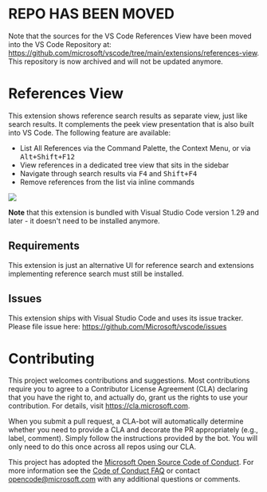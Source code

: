 # REPO HAS BEEN MOVED

Note that the sources for the VS Code References View have been moved into the
VS Code Repository at:
https://github.com/microsoft/vscode/tree/main/extensions/references-view. This
repository is now archived and will not be updated anymore.

# References View

This extension shows reference search results as separate view, just like search
results. It complements the peek view presentation that is also built into VS
Code. The following feature are available:

-   List All References via the Command Palette, the Context Menu, or via
    <kbd>Alt+Shift+F12</kbd>
-   View references in a dedicated tree view that sits in the sidebar
-   Navigate through search results via <kbd>F4</kbd> and <kbd>Shift+F4</kbd>
-   Remove references from the list via inline commands

![](https://raw.githubusercontent.com/microsoft/vscode-references-view/master/media/demo.png)

**Note** that this extension is bundled with Visual Studio Code version 1.29 and
later - it doesn't need to be installed anymore.

## Requirements

This extension is just an alternative UI for reference search and extensions
implementing reference search must still be installed.

## Issues

This extension ships with Visual Studio Code and uses its issue tracker. Please
file issue here: https://github.com/Microsoft/vscode/issues

# Contributing

This project welcomes contributions and suggestions. Most contributions require
you to agree to a Contributor License Agreement (CLA) declaring that you have
the right to, and actually do, grant us the rights to use your contribution. For
details, visit https://cla.microsoft.com.

When you submit a pull request, a CLA-bot will automatically determine whether
you need to provide a CLA and decorate the PR appropriately (e.g., label,
comment). Simply follow the instructions provided by the bot. You will only need
to do this once across all repos using our CLA.

This project has adopted the
[Microsoft Open Source Code of Conduct](https://opensource.microsoft.com/codeofconduct/).
For more information see the
[Code of Conduct FAQ](https://opensource.microsoft.com/codeofconduct/faq/) or
contact [opencode@microsoft.com](mailto:opencode@microsoft.com) with any
additional questions or comments.
